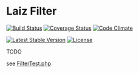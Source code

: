 Laiz Filter
===========

[![Build Status](https://travis-ci.org/nishimura/laiz-func-filter.svg?branch=master)](https://travis-ci.org/nishimura/laiz-func-filter)
[![Coverage Status](https://coveralls.io/repos/github/nishimura/laiz-func-filter/badge.svg?branch=master)](https://coveralls.io/github/nishimura/laiz-func-filter?branch=master)
[![Code Climate](https://codeclimate.com/github/nishimura/laiz-func-filter/badges/gpa.svg)](https://codeclimate.com/github/nishimura/laiz-func-filter)


[![Latest Stable Version](https://poser.pugx.org/laiz/func-filter/v/stable)](https://packagist.org/packages/laiz/func-filter)
[![License](https://poser.pugx.org/laiz/laiz-func-filter/license)](LICENSE)


TODO

see [FilterTest.php](/test/src/FilterTest.php)
